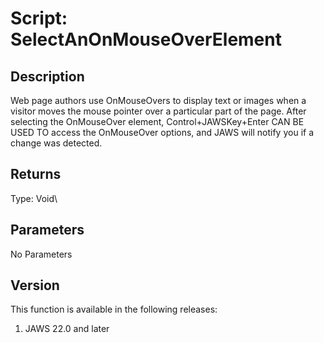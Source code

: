 # Script: SelectAnOnMouseOverElement

## Description

Web page authors use OnMouseOvers to display text or images when a
visitor moves the mouse pointer over a particular part of the page.
After selecting the OnMouseOver element, Control+JAWSKey+Enter CAN BE
USED TO access the OnMouseOver options, and JAWS will notify you if a
change was detected.

## Returns

Type: Void\

## Parameters

No Parameters

## Version

This function is available in the following releases:

1.  JAWS 22.0 and later
